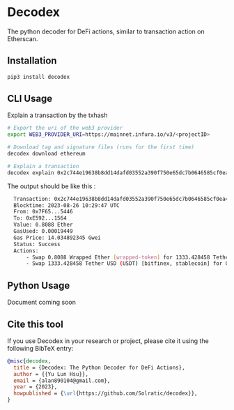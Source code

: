 # Decodex

The python decoder for DeFi actions, similar to transaction action on Etherscan.

## Installation

```bash
pip3 install decodex
```

## CLI Usage

Explain a transaction by the txhash

```bash
# Export the uri of the web3 provider
export WEB3_PROVIDER_URI=https://mainnet.infura.io/v3/<projectID>

# Download tag and signature files (runs for the first time)
decodex download ethereum

# Explain a transaction
decodex explain 0x2c744e19638b8dd14dafd03552a390f750e65dc7b0646585cf0ea40ef7a98743
```

The output should be like this :

```bash
  Transaction: 0x2c744e19638b8dd14dafd03552a390f750e65dc7b0646585cf0ea40ef7a98743
  Blocktime: 2023-08-26 10:29:47 UTC
  From: 0x7F65...5446
  To: 0xE592...1564
  Value: 0.8088 Ether
  GasUsed: 0.00019449
  Gas Price: 14.034892345 Gwei
  Status: Success
  Actions:
      - Swap 0.8088 Wrapped Ether [wrapped-token] for 1333.428458 Tether USD (USDT) [bitfinex, stablecoin] on 0x11b8...97F6
      - Swap 1333.428458 Tether USD (USDT) [bitfinex, stablecoin] for 0.8079914030453189 Wrapped Ether [wrapped-token] on 0x11b8...97F6
```

## Python Usage

Document coming soon

## Cite this tool

If you use Decodex in your research or project, please cite it using the following BibTeX entry:

```bibtex
@misc{decodex,
  title = {Decodex: The Python Decoder for DeFi Actions},
  author = {{Yu Lun Hsu}},
  email = {alan890104@gmail.com},
  year = {2023},
  howpublished = {\url{https://github.com/Solratic/decodex}},
}
```
